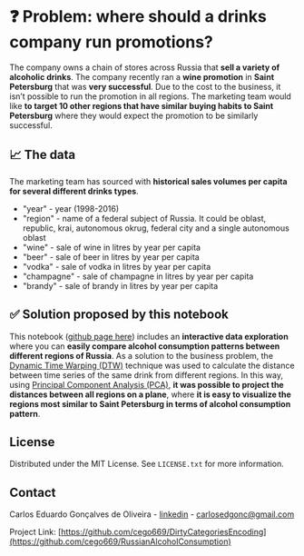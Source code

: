 # ❓ Problem: where should a drinks company run promotions?

The company owns a chain of stores across Russia that **sell a variety of alcoholic drinks**. The company recently ran a **wine promotion** in **Saint Petersburg** that was **very successful**. Due to the cost to the business, it isn’t possible to run the promotion in all regions. The marketing team would like **to target 10 other regions that have similar buying habits to Saint Petersburg** where they would expect the promotion to be similarly successful.

## 📈 The data

The marketing team has sourced with **historical sales volumes per capita for several different drinks types**.

- "year" - year (1998-2016)
- "region" - name of a federal subject of Russia. It could be oblast, republic, krai, autonomous okrug, federal city and a single autonomous oblast
- "wine" - sale of wine in litres by year per capita
- "beer" - sale of beer in litres by year per capita
- "vodka" - sale of vodka in litres by year per capita
- "champagne" - sale of champagne in litres by year per capita
- "brandy" - sale of brandy in litres by year per capita

## ✅ Solution proposed by this notebook

This notebook ([github page here](https://cego669.github.io/RussianAlcoholConsumption/)) includes an **interactive data exploration** where you can **easily compare alcohol consumption patterns between different regions of Russia**. As a solution to the business problem, the [Dynamic Time Warping (DTW)](https://en.wikipedia.org/wiki/Dynamic_time_warping) technique was used to calculate the distance between time series of the same drink from different regions. In this way, using [Principal Component Analysis (PCA)](https://en.wikipedia.org/wiki/Principal_component_analysis), **it was possible to project the distances between all regions on a plane**, where **it is easy to visualize the regions most similar to Saint Petersburg in terms of alcohol consumption pattern**.

## License

Distributed under the MIT License. See `LICENSE.txt` for more information.

## Contact

Carlos Eduardo Gonçalves de Oliveira - [linkedin](https://www.linkedin.com/in/cego669/) - carlosedgonc@gmail.com

Project Link: [https://github.com/cego669/DirtyCategoriesEncoding](https://github.com/cego669/RussianAlcoholConsumption)
